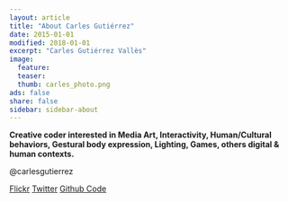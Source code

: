 ```yaml
---
layout: article
title: "About Carles Gutiérrez"
date: 2015-01-01
modified: 2018-01-01
excerpt: "Carles Gutiérrez Vallès"
image:
  feature:
  teaser:
  thumb: carles_photo.png
ads: false
share: false
sidebar: sidebar-about
---
```


**Creative coder interested in Media Art, Interactivity, Human/Cultural behaviors, Gestural body expression, Lighting, Games, others digital & human contexts.**

@carlesgutierrez

[Flickr](https://www.flickr.com/carlesgutierrez)
[Twitter](https://twitter.com/carlesgutierrez)
[Github Code](https://github.com/carlesgutierrez)
